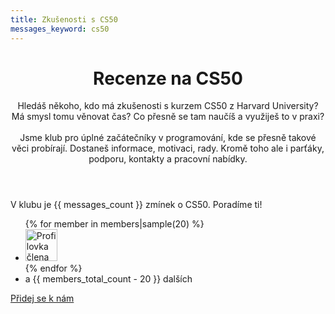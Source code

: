 ```yaml
---
title: Zkušenosti s CS50
messages_keyword: cs50
---
```


<header class="intro">
  <h1 class="intro__title">Recenze na CS50</h1>
  <p class="intro__lead">
    Hledáš někoho, kdo má zkušenosti s kurzem CS50 z Harvard University? Má smysl tomu věnovat čas? Co přesně se tam naučíš a využiješ to v praxi?
    <br><br>
    Jsme klub pro úplné začátečníky v programování, kde se přesně takové věci probírají. Dostaneš informace, motivaci, rady. Kromě toho ale i parťáky, podporu, kontakty a pracovní nabídky.
  </p>
</header>

<p class="mentions">
  V klubu je {{ messages_count }} zmínek o CS50. Poradíme ti!
</p>

<div class="members">
  <ul class="members__items">
    {% for member in members|sample(20) %}
      <li class="members__item">
        <img width="51" height="51" class="members__image" src="{{ fix_url('../static/' + member.avatar_path) }}" alt="Profilovka člena {{ member.id }}">
      </li>
    {% endfor %}
    <li class="members__item members__item--count">
      a&nbsp;{{ members_total_count - 20 }}&nbsp;dalších
    </li>
  </ul>
</div>

<p class="button-compartment">
  <a href="{{ fix_url('../club/') }}" class="button">
    Přidej se&nbsp;k&nbsp;nám
  </a>
</p>
